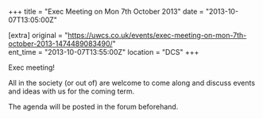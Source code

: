 +++
title = "Exec Meeting on Mon 7th October 2013"
date = "2013-10-07T13:05:00Z"

[extra]
original = "https://uwcs.co.uk/events/exec-meeting-on-mon-7th-october-2013-1474489083490/"    
ent_time = "2013-10-07T13:55:00Z"
location = "DCS"
+++

Exec meeting\!

All in the society (or out of) are welcome to come along and discuss events and ideas with us for the coming term.

The agenda will be posted in the forum beforehand.

